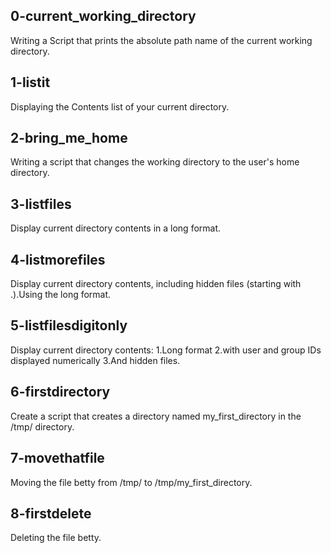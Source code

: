 ## 0-current_working_directory
Writing a Script that prints the absolute path name of the current working directory.
## 1-listit
Displaying the Contents list of your current directory.
## 2-bring_me_home
Writing a script that changes the working directory to the user's home directory.
## 3-listfiles
Display current directory contents in a long format.
## 4-listmorefiles
Display current directory contents, including hidden files (starting with .).Using the long format.
## 5-listfilesdigitonly
Display current directory contents: 1.Long format 2.with user and group IDs displayed numerically 3.And hidden files.
## 6-firstdirectory
Create a script that creates a directory named my_first_directory in the /tmp/ directory.
## 7-movethatfile
Moving the file betty from /tmp/ to /tmp/my_first_directory.
## 8-firstdelete
Deleting the file betty.
